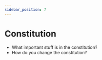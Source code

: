 ```yaml
---
sidebar_position: 7
---
```


# Constitution

- What important stuff is in the constitution?
- How do you change the constitution?